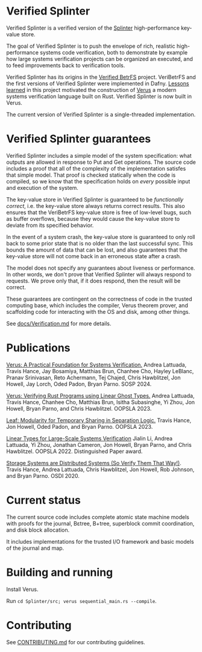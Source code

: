 # Verified Splinter

Verified Splinter is a verified version of the
[Splinter](https://www.usenix.org/system/files/atc20-conway.pdf)
high-performance key-value store.

The goal of Verified Splinter is to push the envelope of rich, realistic
high-performance systems code verification, both to demonstrate by example
how large systems verification projects can be organized an executed, and
to feed improvements back to verification tools.

Verified Splinter has its origins in the
[Verified BetrFS](https://www.usenix.org/conference/osdi20/presentation/hance) project.
VeriBetrFS and the first versions of Verified Splinter were implemented in Dafny.
[Lessons learned](https://2022.splashcon.org/details/splash-2022-oopsla/4/Linear-types-for-large-scale-systems-verification) in this project motivated the construction of
[Verus](https://github.com/verus-lang/verus) a modern systems verification language built on Rust. Verified Splinter is now built in Verus.

The current version of Verified Splinter is a single-threaded implementation.

# Verified Splinter guarantees

Verified Splinter includes a simple model of the system specification: what outputs
are allowed in response to Put and Get operations.
The source code includes a proof that all of the complexity of the implementation satisfes
that simple model. That proof is checked statically when the code is compiled,
so we know that the specification holds on *every* possible input and execution of the system.

The key-value store in Verified Splinter is guaranteed to be _functionally correct_, i.e. the key-value store always returns correct results.  This also ensures that the VeriBetrFS key-value store is free of low-level bugs, such as buffer overflows, because they would cause the key-value store to deviate from its specified behavior.

In the event of a system crash, the key-value store is guaranteed to only roll back to some prior state that is no older than the last successful sync.  This bounds the amount of data that can be lost, and also guarantees that the key-value store will not come back in an erroneous state after a crash.

The model does not specify any guarantees about liveness or performance.  In other words, we don't prove that Verified Splinter will always respond to requests.  We prove only that, if it does respond, then the result will be correct.

These guarantees are contingent on the correctness of code in the trusted computing base, which includes the compiler, Verus theorem prover, and scaffolding code for interacting with the OS and disk, among other things.

See [docs/Verification.md](docs/Verification.md) for more details.

# Publications

[Verus: A Practical Foundation for Systems Verification.](https://www.microsoft.com/en-us/research/publication/verus-a-practical-foundation-for-systems-verification/)
Andrea Lattuada, Travis Hance, Jay Bosamiya, Matthias Brun, Chanhee Cho, Hayley LeBlanc,
Pranav Srinivasan, Reto Achermann, Tej Chajed, Chris Hawblitzel, Jon Howell, Jay Lorch, Oded
Padon, Bryan Parno. SOSP 2024.

[Verus: Verifying Rust Programs using Linear Ghost Types.](https://www.andrew.cmu.edu/user/chanheec/verus-ghost.pdf)
Andrea Lattuada, Travis Hance, Chanhee Cho, Matthias Brun, Isitha Subasinghe, Yi Zhou, Jon
Howell, Bryan Parno, and Chris Hawblitzel.
OOPSLA 2023.

[Leaf: Modularity for Temporary Sharing in Separation Logic.](https://www.andrew.cmu.edu/user//bparno/papers/leaf.pdf)
Travis Hance, Jon Howell, Oded Padon, and Bryan Parno. OOPSLA 2023.

[Linear Types for Large-Scale Systems Verification](https://2022.splashcon.org/details/splash-2022-oopsla/4/Linear-types-for-large-scale-systems-verification) Jialin Li, Andrea Lattuada, Yi Zhou, Jonathan Cameron, Jon Howell, Bryan Parno, and Chris Hawblitzel. OOPSLA 2022. Distinguished Paper award.

[Storage Systems are Distributed Systems (So Verify Them That Way!)](https://www.usenix.org/conference/osdi20/presentation/hance).  Travis Hance, Andrea Lattuada, Chris Hawblitzel, Jon Howell, Rob Johnson, and Bryan Parno. OSDI 2020.

# Current status

The current source code includes complete atomic state machine models with proofs for the
journal, Bεtree, B+tree, superblock commit coordination, and disk block allocation.

It includes implementations for the trusted I/O framework and basic models of the journal
and map.

# Building and running

Install Verus.

Run `cd Splinter/src; verus sequential_main.rs --compile`.

# Contributing

See [CONTRIBUTING.md](CONTRIBUTING.md) for our contributing guidelines.
